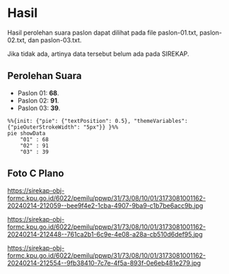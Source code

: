 # Hasil

Hasil perolehan suara paslon dapat dilihat pada file paslon-01.txt, paslon-02.txt, dan paslon-03.txt.

Jika tidak ada, artinya data tersebut belum ada pada SIREKAP.

## Perolehan Suara

 * Paslon 01: **68**.
 * Paslon 02: **91**.
 * Paslon 03: **39**.

```mermaid
%%{init: {"pie": {"textPosition": 0.5}, "themeVariables": {"pieOuterStrokeWidth": "5px"}} }%%
pie showData
    "01" : 68
    "02" : 91
    "03" : 39
```
## Foto C Plano

https://sirekap-obj-formc.kpu.go.id/6022/pemilu/ppwp/31/73/08/10/01/3173081001162-20240214-212059--bee9f4e2-1cba-4907-9ba9-c1b7be6acc9b.jpg

https://sirekap-obj-formc.kpu.go.id/6022/pemilu/ppwp/31/73/08/10/01/3173081001162-20240214-212448--761ca2b1-6c9e-4e08-a28a-cb510d6def95.jpg

https://sirekap-obj-formc.kpu.go.id/6022/pemilu/ppwp/31/73/08/10/01/3173081001162-20240214-212554--9fb38410-7c7e-4f5a-893f-0e6eb481e279.jpg
